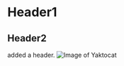 # Header1
## Header2 

added a header.
![Image of Yaktocat](https://octodex.github.com/images/yaktocat.png)
